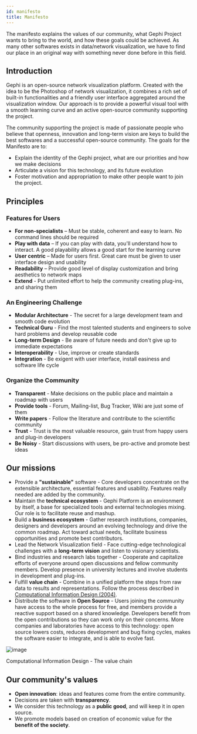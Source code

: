 ```yaml
---
id: manifesto
title: Manifesto
---
```


The manifesto explains the values of our community, what Gephi Project wants to bring to the world, and how these goals could be achieved. As many other softwares exists in data/network visualization, we have to find our place in an original way with something never done before in this field.

## Introduction

Gephi is an open-source network visualization platform. Created with the idea to be the Photoshop of network visualization, it combines a rich set of built-in functionalities and a friendly user interface aggregated around the visualization window. Our approach is to provide a powerful visual tool with a smooth learning curve and an active open-source community supporting the project.

The community supporting the project is made of passionate people who believe that openness, innovation and long-term vision are keys to build the best softwares and a successful open-source community.
The goals for the Manifesto are to:

- Explain the identity of the Gephi project, what are our priorities and how we make decisions
- Articulate a vision for this technology, and its future evolution
- Foster motivation and appropriation to make other people want to join the project.

## Principles

### Features for Users

- **For non-specialists** – Must be stable, coherent and easy to learn. No command lines should be required
- **Play with data** – If you can play with data, you'll understand how to interact. A good playability allows a good start for the learning curve
- **User centric** – Made for users first. Great care must be given to user interface design and usability
- **Readability** – Provide good level of display customization and bring aesthetics to network maps
- **Extend** - Put unlimited effort to help the community creating plug-ins, and sharing them

### An Engineering Challenge

- **Modular Architecture** - The secret for a large development team and smooth code evolution
- **Technical Guru** - Find the most talented students and engineers to solve hard problems and develop reusable code
- **Long-term Design** - Be aware of future needs and don't give up to immediate expectations
- **Interoperability** - Use, improve or create standards
- **Integration** - Be exigent with user interface, install easiness and software life cycle

### Organize the Community

- **Transparent** - Make decisions on the public place and maintain a roadmap with users
- **Provide tools** - Forum, Mailing-list, Bug Tracker, Wiki are just some of them
- **Write papers** - Follow the literature and contribute to the scientific community
- **Trust** - Trust is the most valuable resource, gain trust from happy users and plug-in developers
- **Be Noisy** - Start discussions with users, be pro-active and promote best ideas

## Our missions

- Provide a **"sustainable"** software - Core developers concentrate on the extensible architecture, essential features and usability. Features really needed are added by the community.
- Maintain the **technical ecosystem** - Gephi Platform is an environment by itself, a base for specialized tools and external technologies mixing. Our role is to facilitate reuse and mashup.
- Build a **business ecosystem** - Gather research institutions, companies, designers and developers around an evolving technology and drive the common roadmap. Act toward actual needs, facilitate business opportunities and promote best contributors.
- Lead the Network Visualization field - Face cutting-edge technological challenges with a **long-term vision** and listen to visionary scientists.
- Bind industries and research labs together - Cooperate and capitalize efforts of everyone around open discussions and fellow community members. Develop presence in university lectures and involve students in development and plug-ins.
- Fulfill **value chain** - Combine in a unified platform the steps from raw data to results and representations. Follow the process described in [Computational Information Design (2004)](http://benfry.com/phd/).
- Distribute the software in **Open Source** - Users joining the community have access to the whole process for free, and members provide a reactive support based on a shared knowledge. Developers benefit from the open contributions so they can work only on their concerns. More companies and laboratories have access to this technology: open source lowers costs, reduces development and bug fixing cycles, makes the software easier to integrate, and is able to evolve fast.

![image](https://cloud.githubusercontent.com/assets/177962/5592950/ea7701fc-91eb-11e4-8160-0a372244d9a9.png)

Computational Information Design - The value chain

## Our community's values

- **Open innovation**: ideas and features come from the entire community.
- Decisions are taken with **transparency**.
- We consider this technology as a **public good**, and will keep it in open source.
- We promote models based on creation of economic value for the **benefit of the society**.